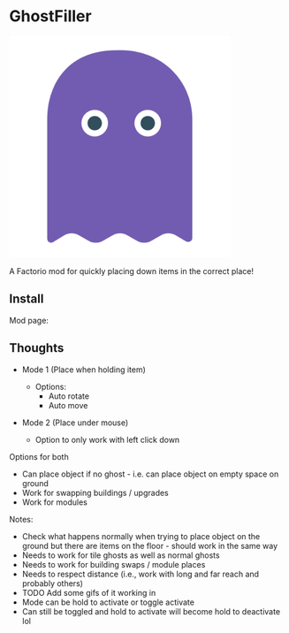# GhostFiller

<img src="icon.png" width="400" height="400" />

A Factorio mod for quickly placing down items in the correct place!

## Install

Mod page:

## Thoughts

- Mode 1 (Place when holding item)
  - Options:
    - Auto rotate
    - Auto move

- Mode 2 (Place under mouse)
  - Option to only work with left click down

Options for both

- Can place object if no ghost - i.e. can place object on empty space on ground
- Work for swapping buildings / upgrades
- Work for modules

Notes:

- Check what happens normally when trying to place object on the ground but there are items on the floor - should work in the same way
- Needs to work for tile ghosts as well as normal ghosts
- Needs to work for building swaps / module places
- Needs to respect distance (i.e., work with long and far reach and probably others)
- TODO Add some gifs of it working in
- Mode can be hold to activate or toggle activate
- Can still be toggled and hold to activate will become hold to deactivate lol
